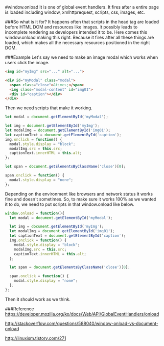 #window.onload
It is one of global event handlers. It fires after a entire page is loaded including
window, xmlhttprequest, scripts, css, images, etc.

###So what is it for?
It happens often that scripts in the head tag are loaded before HTML DOM and resources
like images. It possibly leads to incomplete rendering as developers intended it to be.
Here comes this window.onload making this right. Because it fires after all these
things are loaded, which makes all the necessary resources positioned in the right DOM.

###Example
Let's say we need to make an image modal which works when users click the image.

```html
<img id="myImg" src="..." alt="...">

<div id="myModal" class="modal">
  <span class="close">&times;</span>
  <img class="modal-content" id="img01">
  <div id="caption"></div>
</div>
```

Then we need scripts that make it working.
```javascript
let modal = document.getElementById('myModal');

let img = document.getElementById('myImg');
let modalImg = document.getElementById('img01');
let captionText = document.getElementById('caption');
img.onclick = function() {
  modal.style.display = "block";
  modalImg.src = this.src;
  captionText.innerHTML = this.alt;
};

let span = document.getElementsByClassName('close')[0];

span.onclick = function() {
  modal.style.display = "none";
};
```

Depending on the environment like browsers and network status it works fine and doesn't sometimes.
So, to make sure it works 100% as we wanted it to do, we need to put scripts in that window.onload like below.

```javascript
window.onload = function(){
  let modal = document.getElementById('myModal');

  let img = document.getElementById('myImg');
  let modalImg = document.getElementById('img01');
  let captionText = document.getElementById('caption');
  img.onclick = function() {
    modal.style.display = "block";
    modalImg.src = this.src;
    captionText.innerHTML = this.alt;
  };

  let span = document.getElementsByClassName('close')[0];

  span.onclick = function() {
    modal.style.display = "none";
  };
};
```

Then it should work as we think.

###Reference
https://developer.mozilla.org/ko/docs/Web/API/GlobalEventHandlers/onload

http://stackoverflow.com/questions/588040/window-onload-vs-document-onload

http://linuxism.tistory.com/271
